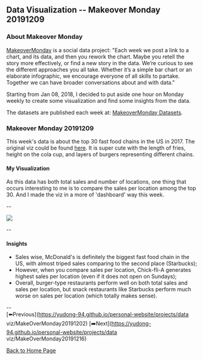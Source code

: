 <head>
  <!-- Global site tag (gtag.js) - Google Analytics -->
<script async src="https://www.googletagmanager.com/gtag/js?id=UA-112502179-1"></script>
<script>
  window.dataLayer = window.dataLayer || [];
  function gtag(){dataLayer.push(arguments);}
  gtag('js', new Date());

  gtag('config', 'UA-112502179-1');
</script>
</head>


## Data Visualization -- Makeover Monday 20191209

### About Makeover Monday

[MakeoverMonday](http://www.makeovermonday.co.uk/) is a social data project:
"Each week we post a link to a chart, and its data, and then you rework the chart.
Maybe you retell the story more effectively, or find a new story in the data.
We’re curious to see the different approaches you all take. Whether it’s a simple bar chart or an elaborate infographic, we encourage everyone of all skills to partake.
Together we can have broader conversations about and with data."

Starting from Jan 08, 2018, I decided to put aside one hour on Monday weekly to create some visualization and find some insights from the data.

The datasets are published each week at: [MakeoverMonday Datasets](http://www.makeovermonday.co.uk/data/).

### Makeover Monday 20191209

This week's data is about the top 30 fast food chains in the US in 2017. The original viz could be found [here](https://www.visualcapitalist.com/biggest-fast-food-chains-in-america/). It is super cute with the length of fries, height on the cola cup, and layers of burgers representing different chains.  

#### My Visualization

As this data has both total sales and number of locations, one thing that occurs interesting to me is to compare the sales per location among the top 30. And I made the viz in a more of 'dashboard' way this week.  

--  
<div class='tableauPlaceholder' id='viz1575948992864' style='position: relative'>
<noscript><a href='#'>
  <img alt=' ' src='https:&#47;&#47;public.tableau.com&#47;static&#47;images&#47;Ma&#47;MakeOverMonday20191209&#47;FastFoodChainUS2017&#47;1_rss.png' style='border: none' />
</a></noscript>
<object class='tableauViz'  style='display:none;'>
  <param name='host_url' value='https%3A%2F%2Fpublic.tableau.com%2F' />
  <param name='embed_code_version' value='3' />
  <param name='site_root' value='' />
  <param name='name' value='MakeOverMonday20191209&#47;FastFoodChainUS2017' />
  <param name='tabs' value='no' />
  <param name='toolbar' value='yes' />
  <param name='static_image' value='https:&#47;&#47;public.tableau.com&#47;static&#47;images&#47;Ma&#47;MakeOverMonday20191209&#47;FastFoodChainUS2017&#47;1.png' />
  <param name='animate_transition' value='yes' />
  <param name='display_static_image' value='yes' />
  <param name='display_spinner' value='yes' />
  <param name='display_overlay' value='yes' />
  <param name='display_count' value='yes' />
</object></div>         
<script type='text/javascript'>          
  var divElement = document.getElementById('viz1575948992864');       
  var vizElement = divElement.getElementsByTagName('object')[0];      
  if ( divElement.offsetWidth > 800 ) { vizElement.style.width='800px';vizElement.style.height='827px';} else if ( divElement.offsetWidth > 500 ) { vizElement.style.width='800px';vizElement.style.height='827px';} else { vizElement.style.width='100%';vizElement.style.height='1177px';}              
  var scriptElement = document.createElement('script');             
  scriptElement.src = 'https://public.tableau.com/javascripts/api/viz_v1.js';      
  vizElement.parentNode.insertBefore(scriptElement, vizElement);                
</script>
  
  
--  

#### Insights
* Sales wise, McDonald's is definitely the biggest fast food chain in the US, with almost triped sales comparing to the second place (Starbucks);  
* However, when you compare sales per location, Chick-fli-A generates highest sales per location (even if it does not open on Sundays);  
* Overall, burger-type restaurants perform well on both total sales and sales per location, but snack restaurants like Starbucks perform much worse on sales per location (which totally makes sense).  

--  
[⬅️Previous](https://yudong-94.github.io/personal-website/projects/data viz/MakeOverMonday20191202) [➡️Next](https://yudong-94.github.io/personal-website/projects/data viz/MakeOverMonday20191216)  
  
[Back to Home Page](https://yudong-94.github.io/personal-website/)
